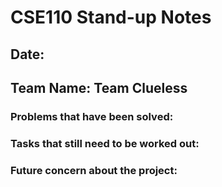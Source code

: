 # CSE110 Stand-up Notes

## Date:
## Team Name: Team Clueless


### Problems that have been solved: 


### Tasks that still need to be worked out: 

### Future concern about the project:
  
